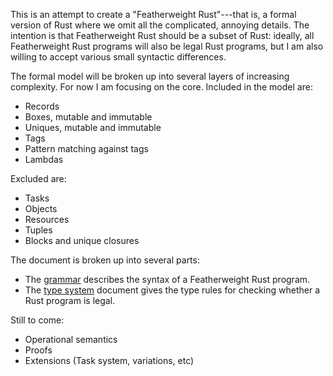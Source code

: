This is an attempt to create a "Featherweight Rust"---that is, a
formal version of Rust where we omit all the complicated, annoying
details.  The intention is that Featherweight Rust should be a subset
of Rust: ideally, all Featherweight Rust programs will also be legal
Rust programs, but I am also willing to accept various small syntactic
differences.

The formal model will be broken up into several layers of increasing
complexity.  For now I am focusing on the core.  Included in the model are:

- Records
- Boxes, mutable and immutable
- Uniques, mutable and immutable
- Tags
- Pattern matching against tags
- Lambdas

Excluded are:

- Tasks
- Objects
- Resources
- Tuples
- Blocks and unique closures

The document is broken up into several parts:

- The [grammar](rust-formal/blob/master/core/grammar.md) describes the
  syntax of a Featherweight Rust program.
- The [type system](rust-formal/blob/master/core/typesys.md) document gives
  the type rules for checking whether a Rust program is legal.

Still to come:

- Operational semantics
- Proofs
- Extensions (Task system, variations, etc)
